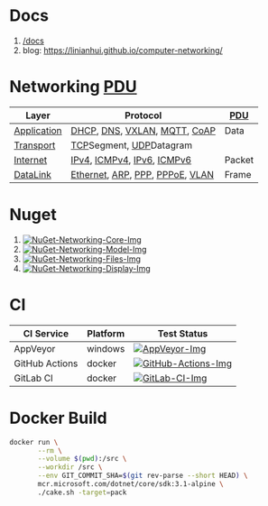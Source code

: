 # Docs

1. [/docs](/docs/)
2. blog: https://linianhui.github.io/computer-networking/

# Networking [PDU] 

| Layer         | Protocol                                  | [PDU]  |
| ------------- | ----------------------------------------- | ------ |
| [Application] | [DHCP], [DNS], [VXLAN], [MQTT], [CoAP]    | Data   |
| [Transport]   | [TCP]Segment, [UDP]Datagram               |        |
| [Internet]    | [IPv4], [ICMPv4], [IPv6], [ICMPv6]        | Packet |
| [DataLink]    | [Ethernet], [ARP], [PPP], [PPPoE], [VLAN] | Frame  |

# Nuget

1. [![NuGet-Networking-Core-Img]][NuGet-Networking-Core-Url]
2. [![NuGet-Networking-Model-Img]][NuGet-Networking-Model-Url]
3. [![NuGet-Networking-Files-Img]][NuGet-Networking-Files-Url]
3. [![NuGet-Networking-Display-Img]][NuGet-Networking-Display-Url]

# CI

| CI Service     | Platform | Test Status                                 |
| -------------- | -------- | ------------------------------------------- |
| AppVeyor       | windows  | [![AppVeyor-Img]][AppVeyor-Url]             |
| GitHub Actions | docker   | [![GitHub-Actions-Img]][GitHub-Actions-Url] |
| GitLab CI      | docker   | [![GitLab-CI-Img]][GitLab-CI-Url]           |

# Docker Build

```sh
docker run \
       --rm \
       --volume $(pwd):/src \
       --workdir /src \
       --env GIT_COMMIT_SHA=$(git rev-parse --short HEAD) \
       mcr.microsoft.com/dotnet/core/sdk:3.1-alpine \
       ./cake.sh -target=pack
```


[PDU]:https://en.wikipedia.org/wiki/protocol_data_unit

[AppVeyor-Img]:https://ci.appveyor.com/api/projects/status/1yvioftypfn3vi48?svg=true
[AppVeyor-Url]:https://ci.appveyor.com/project/linianhui/networking

[GitHub-Actions-Img]:https://github.com/linianhui/networking/workflows/test/badge.svg
[GitHub-Actions-Url]:https://github.com/linianhui/networking/actions

[GitLab-CI-Img]:https://gitlab.com/lnh/networking/badges/master/pipeline.svg
[GitLab-CI-Url]:https://gitlab.com/lnh/networking/commits/master

[NuGet-Networking-Core-Img]:https://img.shields.io/nuget/v/Networking.Core.svg?label=nuget+Networking.Core
[NuGet-Networking-Core-URL]:https://www.nuget.org/packages/Networking.Core

[NuGet-Networking-Model-Img]:https://img.shields.io/nuget/v/Networking.Model.svg?label=nuget+Networking.Model
[NuGet-Networking-Model-URL]:https://www.nuget.org/packages/Networking.Model

[NuGet-Networking-Files-Img]:https://img.shields.io/nuget/v/Networking.Files.svg?label=nuget+Networking.Files
[NuGet-Networking-Files-URL]:https://www.nuget.org/packages/Networking.Files

[NuGet-Networking-Display-Img]:https://img.shields.io/nuget/v/Networking.Display.svg?label=nuget+Networking.Display
[NuGet-Networking-Display-URL]:https://www.nuget.org/packages/Networking.Display



[Application]:/1-src/networking.model/Application/
[DHCP]:/1-src/networking.model/Application/DHCP.cs
[DNS]:/1-src/networking.model/Application/DNS.cs
[VXLAN]:/1-src/networking.model/Application/VXLAN.cs
[MQTT]:/1-src/networking.model/Application/MQTT.cs
[CoAP]:/1-src/networking.model/Application/CoAP.cs

[Transport]:/1-src/networking.model/Transport/
[TCP]:/1-src/networking.model/Transport/TCPSegment.cs
[UDP]:/1-src/networking.model/Transport/UDPDatagram.cs

[Internet]:/1-src/networking.model/Internet/
[IPv4]:/1-src/networking.model/Internet/IPv4Packet.cs
[ICMPv4]:/1-src/networking.model/Internet/ICMPv4Packet.cs
[IPv6]:/1-src/networking.model/Internet/IPv6Packet.cs
[ICMPv6]:/1-src/networking.model/Internet/ICMPv6Packet.cs

[DataLink]:/1-src/networking.model/DataLink/
[ARP]:/1-src/networking.model/DataLink/ARPFrame.cs
[Ethernet]:/1-src/networking.model/DataLink/EthernetFrame.cs
[PPP]:/1-src/networking.model/DataLink/PPPFrame.cs
[PPPoE]:/1-src/networking.model/DataLink/PPPoEFrame.cs
[VLAN]:/1-src/networking.model/DataLink/VLANFrame.cs

